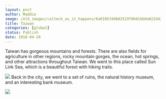 ```yaml
---
layout: post
author: Maddie
image: /old_images/caltech_as_it_happens/6a0105349b8251970b01bb0a022d42970d.jpg
title: Taiwan
categories: [global]
status: Publish
date: 2018-04-20
---
```


Taiwan has gorgeous mountains and forests. There are also fields for agriculture in other regions, rocky mountain gorges, the ocean, hot springs, and other attractions throughout Taiwan. We went to this place called Sun Link Sea, which is a beautiful forest with hiking trails.


![](/old_images/6a0105349b8251970b01b8d2e944ac970c-500wi.jpg)
Back in the city, we went to a set of ruins, the natural history museum, and an interesting bank museum.


![](/old_images/6a0105349b8251970b01b8d2e94493970c.jpg)
